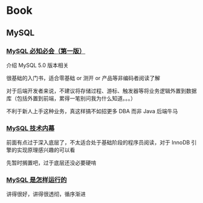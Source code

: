 # Book

## MySQL

### [MySQL 必知必会（第一版）](https://book.douban.com/subject/3354490/)

介绍 MySQL 5.0 版本相关

很基础的入门书，适合零基础 or 测开 or 产品等非编码者阅读了解

对于后端开发者来说，不建议将存储过程、游标、触发器等将业务逻辑外置到数据库（包括外置到前端，累得一笔别问我为什么知道。。。）

不利于新人上手这种业务，真这样搞不如招更多 DBA 而非 Java 后端牛马

### [MySQL 技术内幕](https://book.douban.com/subject/24708143/)

前面有点过于深入底层了，不太适合处于基础阶段的程序员阅读，对于 InnoDB 引擎的实现原理感兴趣的可以看

先暂时搁置吧，过于底层还没必要硬啃

### [MySQL 是怎样运行的](https://book.douban.com/subject/35231266/)

讲得很好，讲得很透彻，循序渐进
